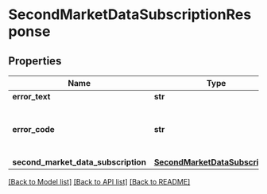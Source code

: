 # SecondMarketDataSubscriptionResponse

## Properties
Name | Type | Description | Notes
------------ | ------------- | ------------- | -------------
**error_text** | **str** | Non-empty if the request failed | [optional] 
**error_code** | **str** | ConflictWithExisting, DowngradeNotAllowed, IncompatibleCMEMarketDataSubscriptionPlans, IncorrectPaymentMethod, InsufficientFunds, PaymentProviderError, PlanDiscontinued, SingleTrialOnly, Success, UnknownError | [optional] 
**second_market_data_subscription** | [**SecondMarketDataSubscription**](SecondMarketDataSubscription.md) |  | [optional] 

[[Back to Model list]](../README.md#documentation-for-models) [[Back to API list]](../README.md#documentation-for-api-endpoints) [[Back to README]](../README.md)


